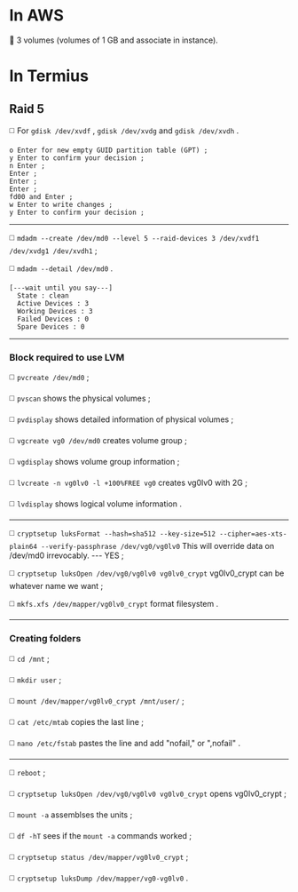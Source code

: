 # **In AWS**

🔴 3 volumes (volumes of 1 GB and associate in instance).

# **In Termius**

## Raid 5

◻️ For `gdisk /dev/xvdf` , `gdisk /dev/xvdg` and `gdisk /dev/xvdh` .
```
o Enter for new empty GUID partition table (GPT) ;
y Enter to confirm your decision ;
n Enter ;
Enter ;
Enter ;
Enter ;
fd00 and Enter ;
w Enter to write changes ;
y Enter to confirm your decision ;
```
________________________________________________________
◻️ `mdadm --create /dev/md0 --level 5 --raid-devices 3 /dev/xvdf1 /dev/xvdg1 /dev/xvdh1` ;

◻️ `mdadm --detail /dev/md0` .
```
[---wait until you say---]
  State : clean
  Active Devices : 3
  Working Devices : 3
  Failed Devices : 0
  Spare Devices : 0
```
________________________________________________________
### Block required to use LVM

◻️ `pvcreate /dev/md0` ;

◻️ `pvscan` shows the physical volumes ;

◻️ `pvdisplay` shows detailed information of physical volumes ;

◻️ `vgcreate vg0 /dev/md0` creates volume group ;

◻️ `vgdisplay` shows volume group information ;

◻️ `lvcreate -n vg0lv0 -l +100%FREE vg0` creates vg0lv0 with 2G ;

◻️ `lvdisplay` shows logical volume information .
________________________________________________________
◻️ `cryptsetup luksFormat --hash=sha512 --key-size=512 --cipher=aes-xts-plain64 --verify-passphrase /dev/vg0/vg0lv0` This will override data on /dev/md0 irrevocably. --- YES ;

◻️ `cryptsetup luksOpen /dev/vg0/vg0lv0 vg0lv0_crypt` vg0lv0_crypt can be whatever name we want ;

◻️ `mkfs.xfs /dev/mapper/vg0lv0_crypt` format filesystem .
________________________________________________________
### Creating folders

◻️ `cd /mnt` ;

◻️ `mkdir user` ;

◻️ `mount /dev/mapper/vg0lv0_crypt /mnt/user/` ;

◻️ `cat /etc/mtab` copies the last line ;

◻️ `nano /etc/fstab` pastes the line and add "nofail," or ",nofail" .
________________________________________________________
◻️ `reboot` ;

◻️ `cryptsetup luksOpen /dev/vg0/vg0lv0 vg0lv0_crypt` opens vg0lv0_crypt ;

◻️ `mount -a` assemblses the units ;

◻️ `df -hT` sees if the `mount -a` commands worked ;

◻️ `cryptsetup status /dev/mapper/vg0lv0_crypt` ;

◻️ `cryptsetup luksDump /dev/mapper/vg0-vg0lv0` .
